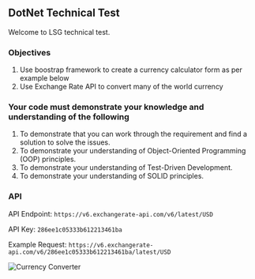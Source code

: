 ## DotNet Technical Test

Welcome to LSG technical test.

### Objectives

1. Use boostrap framework to create a currency calculator form as per example below
2. Use Exchange Rate API to convert many of the world currency

### Your code must demonstrate your knowledge and understanding of the following

1. To demonstrate that you can work through the requirement and find a solution to solve the issues.
2. To demonstrate your understanding of Object-Oriented Programming (OOP) principles.
3. To demonstrate your understanding of Test-Driven Development.
4. To demonstrate your understanding of SOLID principles.

### API  
API Endpoint: `https://v6.exchangerate-api.com/v6/latest/USD`

API Key: `286ee1c05333b612213461ba`

Example Request: `https://v6.exchangerate-api.com/v6/286ee1c05333b612213461ba/latest/USD`

![Currency Converter](https://media.cheggcdn.com/media/5cd/s707x251/5cd96b02-8279-4c33-be61-667bd5248f25/phpvAcCAj.png "Currency Converter")
